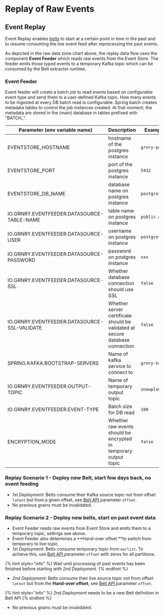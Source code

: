 # Replay of Raw Events

## Event Replay

Event Replay enables [belts](../belt-extractor.md) to start at a certain point in time in the past and to resume consuming the live event feed after reprocessing the past events.

As depicted in the raw data zone chart  above, the replay data flow uses the component **Event Feeder** which reads raw events from the Event Store. The feeder emits those typed events to a temporary Kafka topic which can be consumed by the Belt extractor runtime.

### Event Feeder

Event feeder will create a batch job to read events based on configurable event type and send them to a user-defined Kafka topic. How many events to be ingested at every DB batch read is configurable. Spring batch creates metadata tables to control the job instances created. At that moment, the metadata are stored in the (main) database in tables prefixed with "BATCH\_".

| Parameter (env variable name)                | Description                                                                  | Example Value       |
| -------------------------------------------- | ---------------------------------------------------------------------------- | ------------------- |
| EVENTSTORE_HOSTNAME                          | hostname of the postgres instance                                            | `grnry-pg`          |
| EVENTSTORE_PORT                              | port of the postgres instance                                                | `5432`              |
| EVENTSTORE_DB_NAME                           | database name on postgres instance                                           | `postgres`          |
| IO.GRNRY.EVENTFEEDER.DATASOURCE-TABLE-NAME   | table name on postgres instance                                              | `public.eventstore` |
| IO.GRNRY.EVENTFEEDER.DATASOURCE-USER         | username on postgres instance                                                | `postgres`          |
| IO.GRNRY.EVENTFEEDER.DATASOURCE-PASSWORD     | password on postgres instance                                                | `xxx`               |
| IO.GRNRY.EVENTFEEDER.DATASOURCE-SSL          | Whether database connection should use SSL                                   | `false`             |
| IO.GRNRY.EVENTFEEDER.DATASOURCE-SSL-VALIDATE | Whether server certificate should be validated at secure database connection | `false`             |
| SPRING.KAFKA.BOOTSTRAP-SERVERS               | Name of kafka service to connect to                                          | `grnry-kafka`       |
| IO.GRNRY.EVENTFEEDER.OUTPUT-TOPIC            | Name of temporary output topic                                               | `snowplow-temp`     |
| IO.GRNRY.EVENTFEEDER.EVENT-TYPE              | Batch size for DB read                                                       | `100`               |
| ENCRYPTION_MODE                              | Whether raw events should be encrypted in temporary output  topic            | `false`             |



### Replay Scenario 1 - Deploy new Belt, start few days back, no event feeding

* _1st Deployment:_ Belts consume their Kafka source topic not from offset `latest` but from a given offset, see [Belt API ](../../api-reference/belt-api.md)parameter `offset`.
* No previous grains must be invalidated.

### Replay Scenario 2 - Deploy new belts, start on past event data

* Event Feeder reads raw events from Event Store and emits them to a temporary topic, settings see above.
* Event Feeder also determines a **Hand-over offset **to switch from temporary to live topic.
* _1st Deployment:_ Belts consume temporary topic from `earlist`. To achieve this, use [Belt API ](../../api-reference/belt-api.md)parameter `offset` with zeros for all partitions.

{% hint style="info" %}
Wait until processing of past events has been finished before starting with _2nd Deployment_.
{% endhint %}

* _2nd Deployment:_ Belts consume their live source topic not from offset `latest` but from the **Hand-over offset**, see [Belt API ](../../api-reference/belt-api.md)parameter `offset`.

{% hint style="info" %}
_2nd Deployment_ needs to be a new Belt definition in Belt API
{% endhint %}

* No previous grains must be invalidated.
